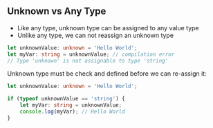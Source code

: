 ## Unknown vs Any Type

-   Like any type, unknown type can be assigned to any value type
-   Unlike any type, we can not reassign an unknown type

```typescript
let unknownValue: unknown = 'Hello World';
let myVar: string = unknownValue; // compilation error
// Type 'unknown' is not assignable to type 'string'
```

Unknown type must be check and defined before we can re-assign it:

```typescript
let unknownValue: unknown = 'Hello World';

if (typeof unknownValue == 'string') {
    let myVar: string = unknownValue;
    console.log(myVar); // Hello World
}
```
